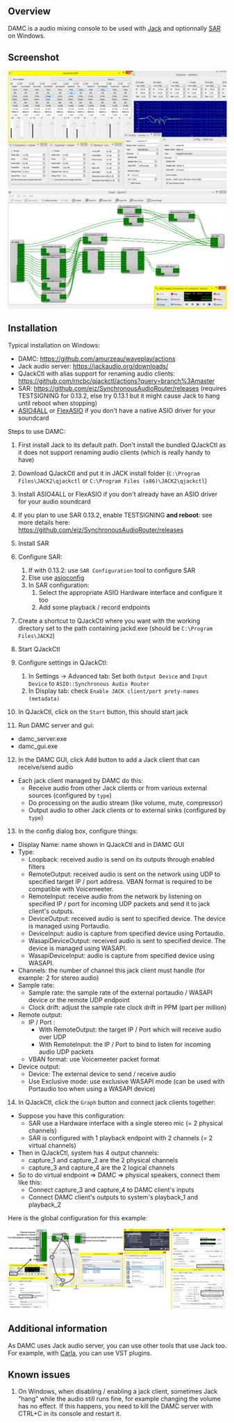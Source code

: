 ## Overview

DAMC is a audio mixing console to be used with [Jack](https://jackaudio.org/) and optionnally [SAR](https://github.com/eiz/SynchronousAudioRouter) on Windows.

## Screenshot

![DAMC GUI](doc/images/gui.png)
![qjackctl](doc/images/qjackctl.png)

## Installation

Typical installation on Windows:
 - DAMC: https://github.com/amurzeau/waveplay/actions
 - Jack audio server: https://jackaudio.org/downloads/
 - QJackCtl with alias support for renaming audio clients: https://github.com/rncbc/qjackctl/actions?query=branch%3Amaster
 - SAR: https://github.com/eiz/SynchronousAudioRouter/releases (requires TESTSIGNING for 0.13.2, else try 0.13.1 but it might cause Jack to hang until reboot when stopping)
 - [ASIO4ALL](http://www.asio4all.org/) or [FlexASIO](https://github.com/dechamps/FlexASIO/releases) if you don't have a native ASIO driver for your soundcard

Steps to use DAMC:

1. First install Jack to its default path. Don't install the bundled QJackCtl as it does not support renaming audio clients (which is really handy to have)
2. Download QJackCtl and put it in JACK install folder (`C:\Program Files\JACK2\qjackctl` or `C:\Program Files (x86)\JACK2\qjackctl`)
3. Install ASIO4ALL or FlexASIO if you don't already have an ASIO driver for your audio soundcard
4. If you plan to use SAR 0.13.2, enable TESTSIGNING **and reboot**: see more details here: https://github.com/eiz/SynchronousAudioRouter/releases
5. Install SAR
6. Configure SAR:
   1. If with 0.13.2: use `SAR Configuration` tool to configure SAR
   2. Else use [asioconfig](https://github.com/jprjr/asioconfig)
   3. In SAR configuration:
      1. Select the appropriate ASIO Hardware interface and configure it too
      2. Add some playback / record endpoints
7. Create a shortcut to QJackCtl where you want with the working directory set to the path containing jackd.exe (should be `C:\Program Files\JACK2`)
8. Start QJackCtl
9. Configure settings in QJackCtl:
   1. In Settings -> Advanced tab: Set both `Output Device` and `Input Device` to `ASIO::Synchronous Audio Router`
   2. In Display tab: check `Enable JACK client/port prety-names (metadata)`

10. In QJackCtl, click on the `Start` button, this should start jack
11. Run DAMC server and gui:
   - damc_server.exe
   - damc_gui.exe
12. In the DAMC GUI, click Add button to add a Jack client that can receive/send audio
   - Each jack client managed by DAMC do this:
     - Receive audio from other Jack clients or from various external sources (configured by `type`)
	 - Do processing on the audio stream (like volume, mute, compressor)
	 - Output audio to other Jack clients or to external sinks (configured by `type`)
13. In the config dialog box, configure things:
   - Display Name: name shown in QJackCtl and in DAMC GUI
   - Type:
      - Loopback: received audio is send on its outputs through enabled filters
	  - RemoteOutput: received audio is sent on the network using UDP to specified target IP / port address. VBAN format is required to be compatible with Voicemeeter.
	  - RemoteInput: receive audio from the network by listening on specified IP / port for incoming UDP packets and send it to jack client's outputs.
	  - DeviceOutput: received audio is sent to specified device. The device is managed using Portaudio.
	  - DeviceInput: audio is capture from specified device using Portaudio.
	  - WasapiDeviceOutput: received audio is sent to specified device. The device is managed using WASAPI.
	  - WasapiDeviceInput: audio is capture from specified device using WASAPI.
   - Channels: the number of channel this jack client must handle (for example: 2 for stereo audio)
   - Sample rate:
     - Sample rate: the sample rate of the external portaudio / WASAPI device or the remote UDP endpoint
     - Clock drift: adjust the sample rate clock drift in PPM (part per million)
   - Remote output:
     - IP / Port :
	   - With RemoteOutput: the target IP / Port which will receive audio over UDP
	   - With RemoteInput: the IP / Port to bind to listen for incoming audio UDP packets
	 - VBAN format: use Voicemeeter packet format
   - Device output:
     - Device: The external device to send / receive audio
	 - Use Exclusive mode: use exclusive WASAPI mode (can be used with Portaudio too when using a WASAPI device)
14. In QJackCtl, click the `Graph` button and connect jack clients together:
   - Suppose you have this configuration:
     - SAR use a Hardware interface with a single stereo mic (= 2 physical channels)
	 - SAR is configured with 1 playback endpoint with 2 channels (= 2 virtual channels)
   - Then in QJackCtl, system has 4 output channels:
     - capture_1 and capture_2 are the 2 physical channels
	 - capture_3 and capture_4 are the 2 logical channels
   - So to do virtual endpoint => DAMC => physical speakers, connect them like this:
     - Connect capture_3 and capture_4 to DAMC client's inputs
	 - Connect DAMC client's outputs to system's playback_1 and playback_2

Here is the global configuration for this example:

![Global configuration](doc/images/global_configuration.png)

## Additional information

As DAMC uses Jack audio server, you can use other tools that use Jack too.
For example, with [Carla](https://github.com/falkTX/Carla), you can use VST plugins.


## Known issues

1. On Windows, when disabling / enabling a jack client, sometimes Jack "hang" while the audio still runs fine, for example changing the volume has no effect.
If this happens, you need to kill the DAMC server with CTRL+C in its console and restart it.
